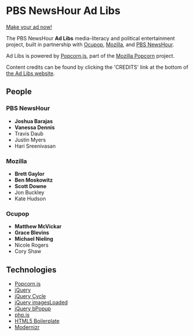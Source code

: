 # PBS NewsHour Ad Libs

[Make your ad now!](https://www.pbs.org/newshour/adlibs)

The PBS NewsHour **Ad Libs** media-literacy and political entertainment project, built in partnership with [Ocupop](http://ocupop.com/), [Mozilla](http://mozilla.org/), and [PBS NewsHour](http://www.pbs.org/newshour/).

Ad Libs is powered by [Popcorn.js](http://popcornjs.org/), part of the [Mozilla Popcorn](http://mozillapopcorn.org/) project.

Content credits can be found by clicking the 'CREDITS' link at the bottom of [the Ad Libs website](https://www.pbs.org/newshour/adlibs).

## People

### PBS NewsHour

- **Joshua Barajas**
- **Vanessa Dennis**
- Travis Daub
- Justin Myers
- Hari Sreenivasan

### Mozilla

- **Brett Gaylor**
- **Ben Moskowitz**
- **Scott Downe**
- Jon Buckley
- Kate Hudson

### Ocupop

- **Matthew McVickar**
- **Grace Blevins**
- **Michael Nieling**
- Nicole Rogers
- Cory Shaw

## Technologies

- [Popcorn.js](http://popcornjs.org/)
- [jQuery](http://jquery.com/)
- [jQuery Cycle](http://jquery.malsup.com/cycle/)
- [jQuery imagesLoaded](http://desandro.github.com/imagesloaded/)
- [jQuery bPopup](http://dinbror.dk/bpopup/)
- [php.js](http://phpjs.org/)
- [HTML5 Boilerplate](http://html5boilerplate.com/)
- [Modernizr](http://modernizr.com/)